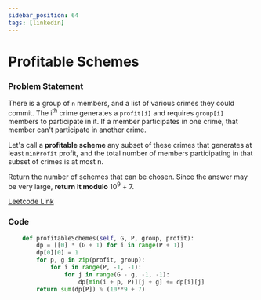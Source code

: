 ```yaml
---
sidebar_position: 64
tags: [linkedin]
---
```


# Profitable Schemes

### Problem Statement

There is a group of `n` members, and a list of various crimes they could commit. The i<sup>th</sup> crime generates a `profit[i]` and requires `group[i]` members to participate in it. If a member participates in one crime, that member can't participate in another crime.

Let's call a **profitable scheme** any subset of these crimes that generates at least `minProfit` profit, and the total number of members participating in that subset of crimes is at most n.

Return the number of schemes that can be chosen. Since the answer may be very large, **return it modulo** 10<sup>9</sup> + 7.

[Leetcode Link](https://leetcode.com/problems/profitable-schemes/)

### Code

```python title="Python"
    def profitableSchemes(self, G, P, group, profit):
        dp = [[0] * (G + 1) for i in range(P + 1)]
        dp[0][0] = 1
        for p, g in zip(profit, group):
            for i in range(P, -1, -1):
                for j in range(G - g, -1, -1):
                    dp[min(i + p, P)][j + g] += dp[i][j]
        return sum(dp[P]) % (10**9 + 7)
```
